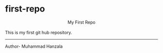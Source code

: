 # first-repo
<center>My First Repo</center><br>
This is my first git hub repository.
<br><hr>
Author- Muhammad Hanzala
